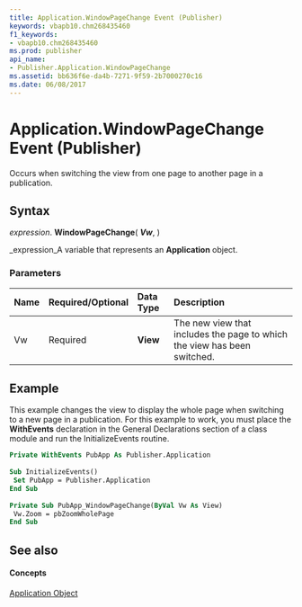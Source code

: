 ```yaml
---
title: Application.WindowPageChange Event (Publisher)
keywords: vbapb10.chm268435460
f1_keywords:
- vbapb10.chm268435460
ms.prod: publisher
api_name:
- Publisher.Application.WindowPageChange
ms.assetid: bb636f6e-da4b-7271-9f59-2b7000270c16
ms.date: 06/08/2017
---
```



# Application.WindowPageChange Event (Publisher)

Occurs when switching the view from one page to another page in a publication.


## Syntax

 _expression_. **WindowPageChange**( **_Vw_**, )

 _expression_A variable that represents an  **Application** object.


### Parameters



|**Name**|**Required/Optional**|**Data Type**|**Description**|
|:-----|:-----|:-----|:-----|
|Vw|Required| **View**|The new view that includes the page to which the view has been switched.|

## Example

This example changes the view to display the whole page when switching to a new page in a publication. For this example to work, you must place the  **WithEvents** declaration in the General Declarations section of a class module and run the InitializeEvents routine.


```vb
Private WithEvents PubApp As Publisher.Application 
 
Sub InitializeEvents() 
 Set PubApp = Publisher.Application 
End Sub 
 
Private Sub PubApp_WindowPageChange(ByVal Vw As View) 
 Vw.Zoom = pbZoomWholePage 
End Sub
```


## See also


#### Concepts


 [Application Object](Publisher.Application.md)

